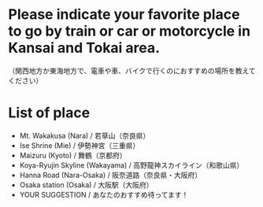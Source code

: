 # Please indicate your favorite place to go by train or car or motorcycle in Kansai and Tokai area.
（関西地方か東海地方で、電車や車、バイクで行くのにおすすめの場所を教えてください）

# List of place
- Mt. Wakakusa (Nara) / 若草山（奈良県）
- Ise Shrine (Mie) / 伊勢神宮（三重県）
- Maizuru (Kyoto) / 舞鶴（京都府）
- Koya-Ryujin Skyline (Wakayama) / 高野龍神スカイライン（和歌山県）
- Hanna Road (Nara-Osaka) / 阪奈道路（奈良県・大阪府）
- Osaka station (Osaka) / 大阪駅（大阪府）
- YOUR SUGGESTION / あなたのおすすめ待ってます！
